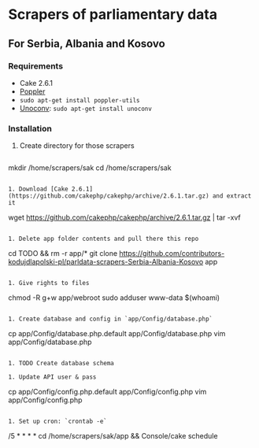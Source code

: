 # Scrapers of parliamentary data 
## For Serbia, Albania and Kosovo

### Requirements
- Cake 2.6.1
- [Poppler](http://poppler.freedesktop.org/)
- `sudo apt-get install poppler-utils`
- [Unoconv](http://dag.wiee.rs/home-made/unoconv/): `sudo apt-get install unoconv`

### Installation
1. Create directory for those scrapers

   ```
mkdir /home/scrapers/sak
cd /home/scrapers/sak
   ```

1. Download [Cake 2.6.1](https://github.com/cakephp/cakephp/archive/2.6.1.tar.gz) and extract it

   ```
wget https://github.com/cakephp/cakephp/archive/2.6.1.tar.gz | tar -xvf
   ```

1. Delete app folder contents and pull there this repo

   ```
cd TODO && rm -r app/*
git clone https://github.com/contributors-kodujdlapolski-pl/parldata-scrapers-Serbia-Albania-Kosovo app
   ```

1. Give rights to files

   ```
chmod -R g+w app/webroot
sudo adduser www-data $(whoami)
   ```

1. Create database and config in `app/Config/database.php`

   ```
cp app/Config/database.php.default app/Config/database.php
vim app/Config/database.php
   ```

1. TODO Create database schema

1. Update API user & pass

   ```
cp app/Config/config.php.default app/Config/config.php
vim app/Config/config.php
   ```

1. Set up cron: `crontab -e`

   ```
/5 * * * * cd /home/scrapers/sak/app && Console/cake schedule
   ```

